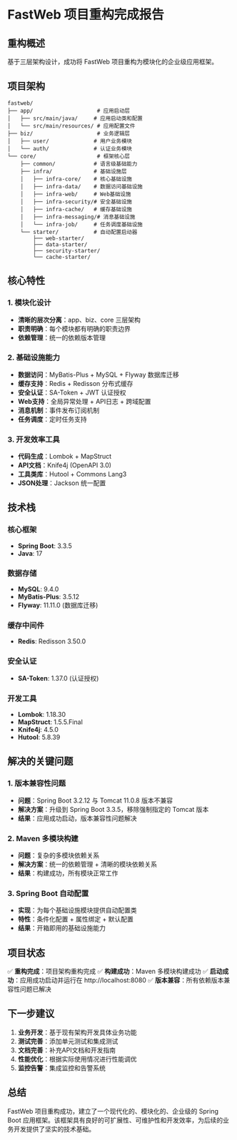 # FastWeb 项目重构完成报告

## 重构概述

基于三层架构设计，成功将 FastWeb 项目重构为模块化的企业级应用框架。

## 项目架构

```
fastweb/
├── app/                    # 应用启动层
│   ├── src/main/java/     # 应用启动类和配置
│   └── src/main/resources/ # 应用配置文件
├── biz/                    # 业务逻辑层
│   ├── user/              # 用户业务模块
│   └── auth/              # 认证业务模块
└── core/                   # 框架核心层
    ├── common/            # 语言级基础能力
    ├── infra/             # 基础设施层
    │   ├── infra-core/    # 核心基础设施
    │   ├── infra-data/    # 数据访问基础设施
    │   ├── infra-web/     # Web基础设施
    │   ├── infra-security/# 安全基础设施
    │   ├── infra-cache/   # 缓存基础设施
    │   ├── infra-messaging/# 消息基础设施
    │   └── infra-job/     # 任务调度基础设施
    └── starter/           # 自动配置启动器
        ├── web-starter/
        ├── data-starter/
        ├── security-starter/
        └── cache-starter/
```

## 核心特性

### 1. 模块化设计
- **清晰的层次分离**：app、biz、core 三层架构
- **职责明确**：每个模块都有明确的职责边界
- **依赖管理**：统一的依赖版本管理

### 2. 基础设施能力
- **数据访问**：MyBatis-Plus + MySQL + Flyway 数据库迁移
- **缓存支持**：Redis + Redisson 分布式缓存
- **安全认证**：SA-Token + JWT 认证授权
- **Web支持**：全局异常处理 + API日志 + 跨域配置
- **消息机制**：事件发布订阅机制
- **任务调度**：定时任务支持

### 3. 开发效率工具
- **代码生成**：Lombok + MapStruct
- **API文档**：Knife4j (OpenAPI 3.0)
- **工具类库**：Hutool + Commons Lang3
- **JSON处理**：Jackson 统一配置

## 技术栈

### 核心框架
- **Spring Boot**: 3.3.5
- **Java**: 17

### 数据存储
- **MySQL**: 9.4.0
- **MyBatis-Plus**: 3.5.12
- **Flyway**: 11.11.0 (数据库迁移)

### 缓存中间件
- **Redis**: Redisson 3.50.0

### 安全认证
- **SA-Token**: 1.37.0 (认证授权)

### 开发工具
- **Lombok**: 1.18.30
- **MapStruct**: 1.5.5.Final
- **Knife4j**: 4.5.0
- **Hutool**: 5.8.39

## 解决的关键问题

### 1. 版本兼容性问题
- **问题**：Spring Boot 3.2.12 与 Tomcat 11.0.8 版本不兼容
- **解决方案**：升级到 Spring Boot 3.3.5，移除强制指定的 Tomcat 版本
- **结果**：应用成功启动，版本兼容性问题解决

### 2. Maven 多模块构建
- **问题**：复杂的多模块依赖关系
- **解决方案**：统一的依赖管理 + 清晰的模块依赖关系
- **结果**：构建成功，所有模块正常工作

### 3. Spring Boot 自动配置
- **实现**：为每个基础设施模块提供自动配置类
- **特性**：条件化配置 + 属性绑定 + 默认配置
- **结果**：开箱即用的基础设施能力

## 项目状态

✅ **重构完成**：项目架构重构完成
✅ **构建成功**：Maven 多模块构建成功
✅ **启动成功**：应用成功启动并运行在 http://localhost:8080
✅ **版本兼容**：所有依赖版本兼容性问题已解决

## 下一步建议

1. **业务开发**：基于现有架构开发具体业务功能
2. **测试完善**：添加单元测试和集成测试
3. **文档完善**：补充API文档和开发指南
4. **性能优化**：根据实际使用情况进行性能调优
5. **监控告警**：集成监控和告警系统

## 总结

FastWeb 项目重构成功，建立了一个现代化的、模块化的、企业级的 Spring Boot 应用框架。该框架具有良好的可扩展性、可维护性和开发效率，为后续的业务开发提供了坚实的技术基础。